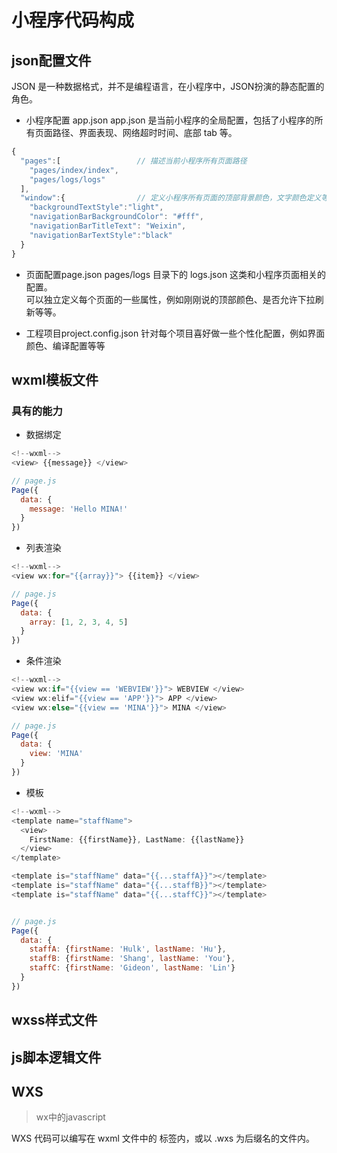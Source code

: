 # 小程序代码构成

## json配置文件

JSON 是一种数据格式，并不是编程语言，在小程序中，JSON扮演的静态配置的角色。

- 小程序配置 app.json
app.json 是当前小程序的全局配置，包括了小程序的所有页面路径、界面表现、网络超时时间、底部 tab 等。

```js
{
  "pages":[                 // 描述当前小程序所有页面路径
    "pages/index/index",
    "pages/logs/logs"
  ],
  "window":{                // 定义小程序所有页面的顶部背景颜色，文字颜色定义等
    "backgroundTextStyle":"light",
    "navigationBarBackgroundColor": "#fff",
    "navigationBarTitleText": "Weixin",
    "navigationBarTextStyle":"black"
  }
}
```
- 页面配置page.json
pages/logs 目录下的 logs.json 这类和小程序页面相关的配置。  
可以独立定义每个页面的一些属性，例如刚刚说的顶部颜色、是否允许下拉刷新等等。

- 工程项目project.config.json
针对每个项目喜好做一些个性化配置，例如界面颜色、编译配置等等


## wxml模板文件

### 具有的能力

- 数据绑定
```js
<!--wxml-->
<view> {{message}} </view>

// page.js
Page({
  data: {
    message: 'Hello MINA!'
  }
})
```

- 列表渲染
```js
<!--wxml-->
<view wx:for="{{array}}"> {{item}} </view>

// page.js
Page({
  data: {
    array: [1, 2, 3, 4, 5]
  }
})
```

- 条件渲染
```js
<!--wxml-->
<view wx:if="{{view == 'WEBVIEW'}}"> WEBVIEW </view>
<view wx:elif="{{view == 'APP'}}"> APP </view>
<view wx:else="{{view == 'MINA'}}"> MINA </view>

// page.js
Page({
  data: {
    view: 'MINA'
  }
})
```

- 模板
```js
<!--wxml-->
<template name="staffName">
  <view>
    FirstName: {{firstName}}, LastName: {{lastName}}
  </view>
</template>

<template is="staffName" data="{{...staffA}}"></template>
<template is="staffName" data="{{...staffB}}"></template>
<template is="staffName" data="{{...staffC}}"></template>


// page.js
Page({
  data: {
    staffA: {firstName: 'Hulk', lastName: 'Hu'},
    staffB: {firstName: 'Shang', lastName: 'You'},
    staffC: {firstName: 'Gideon', lastName: 'Lin'}
  }
})
```




## wxss样式文件

## js脚本逻辑文件



## WXS
> wx中的javascript

WXS 代码可以编写在 wxml 文件中的 <wxs> 标签内，或以 .wxs 为后缀名的文件内。


